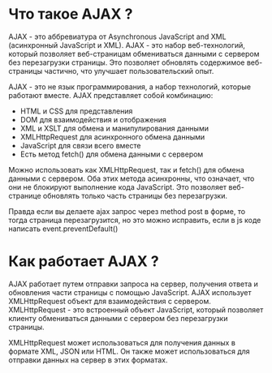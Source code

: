# Что такое AJAX ?

AJAX - это аббревиатура от Asynchronous JavaScript and XML (асинхронный JavaScript и XML). AJAX - это набор веб-технологий, который позволяет веб-страницам обмениваться данными с сервером без перезагрузки страницы. Это позволяет обновлять содержимое веб-страницы частично, что улучшает пользовательский опыт.

AJAX - это не язык программирования, а набор технологий, которые работают вместе. AJAX представляет собой комбинацию:
* HTML и CSS для представления
* DOM для взаимодействия и отображения
* XML и XSLT для обмена и манипулирования данными
* XMLHttpRequest для асинхронного обмена данными
* JavaScript для связи всего вместе
* Есть метод fetch() для обмена данными с сервером

Можно использовать как XMLHttpRequest, так и fetch() для обмена данными с сервером. Оба этих метода асинхронны, что означает, что они не блокируют выполнение кода JavaScript. Это позволяет веб-странице обновлять только часть страницы без перезагрузки.

Правда если вы делаете ajax запрос через method post в форме, то тогда страница перезагрузится, но это можно исправить, если в js коде написать event.preventDefault()

# Как работает AJAX ?

AJAX работает путем отправки запроса на сервер, получения ответа и обновления части страницы с помощью JavaScript. AJAX использует XMLHttpRequest объект для взаимодействия с сервером. XMLHttpRequest - это встроенный объект JavaScript, который позволяет клиенту обмениваться данными с сервером без перезагрузки страницы.

XMLHttpRequest может использоваться для получения данных в формате XML, JSON или HTML. Он также может использоваться для отправки данных на сервер в этих форматах.



